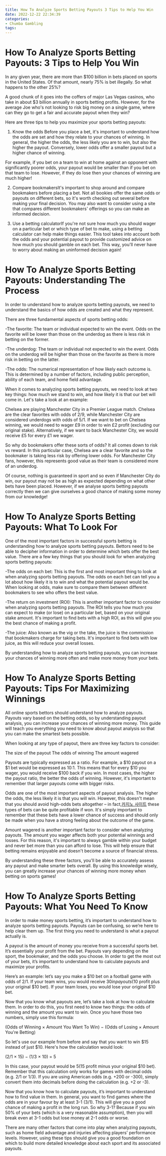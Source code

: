 ```yaml
---
title: How To Analyze Sports Betting Payouts 3 Tips to Help You Win
date: 2022-12-22 22:34:39
categories:
- Chumba Gambling
tags:
---
```



#  How To Analyze Sports Betting Payouts: 3 Tips to Help You Win

In any given year, there are more than $100 billion in bets placed on sports in the United States. Of that amount, nearly 75% is bet illegally. So what happens to the other 25%?

A good chunk of it goes into the coffers of major Las Vegas casinos, who take in about $3 billion annually in sports betting profits. However, for the average Joe who's not looking to risk big money on a single game, where can they go to get a fair and accurate payout when they win?

Here are three tips to help you maximize your sports betting payouts:

1. Know the odds
Before you place a bet, it's important to understand how the odds are set and how they relate to your chances of winning. In general, the higher the odds, the less likely you are to win, but also the higher the payout. Conversely, lower odds offer a smaller payout but a higher chance of winning.

For example, if you bet on a team to win at home against an opponent with significantly poorer odds, your payout would be smaller than if you bet on that team to lose. However, if they do lose then your chances of winning are much higher!

2. Compare bookmakersIt's important to shop around and compare bookmakers before placing a bet. Not all bookies offer the same odds or payouts on different bets, so it's worth checking out several before making your final decision. You may also want to consider using a site that compares different bookmakers' offerings so you can make an informed decision.

3. Use a betting calculatorIf you're not sure how much you should wager on a particular bet or which type of bet to make, using a betting calculator can help make things easier. This tool takes into account both the odds and your potential payout to provide customized advice on how much you should gamble on each bet. This way, you'll never have to worry about making an uninformed decision again!

#  How To Analyze Sports Betting Payouts: Understanding The Process

In order to understand how to analyze sports betting payouts, we need to understand the basics of how odds are created and what they represent.

There are three fundamental aspects of sports betting odds:

-The favorite: The team or individual expected to win the event. Odds on the favorite will be lower than those on the underdog as there is less risk in betting on the former.

-The underdog: The team or individual not expected to win the event. Odds on the underdog will be higher than those on the favorite as there is more risk in betting on the latter.

-The odds: The numerical representation of how likely each outcome is. This is determined by a number of factors, including public perception, ability of each team, and home field advantage.

When it comes to analyzing sports betting payouts, we need to look at two key things: how much we stand to win, and how likely it is that our bet will come in. Let's take a look at an example:

Chelsea are playing Manchester City in a Premier League match. Chelsea are the clear favorites with odds of 2/9, while Manchester City are considered underdogs with odds of 5/1. If we want to bet on Chelsea winning, we would need to wager £9 in order to win £2 profit (excluding our original stake). Alternatively, if we want to back Manchester City, we would receive £5 for every £1 we wager. 

So why do bookmakers offer these sorts of odds? It all comes down to risk vs reward. In this particular case, Chelsea are a clear favorite and so the bookmaker is taking less risk by offering lower odds. For Manchester City fans, however, this represents good value as their team is considered more of an underdog. 

Of course, nothing is guaranteed in sport and so even if Manchester City do win, our payout may not be as high as expected depending on what other bets have been placed. However, if we analyse sports betting payouts correctly then we can give ourselves a good chance of making some money from our knowledge!

#  How To Analyze Sports Betting Payouts: What To Look For

One of the most important factors in successful sports betting is understanding how to analyze sports betting payouts. Bettors need to be able to decipher information in order to determine which bets offer the best value. There are a few key things that you should look for when analyzing sports betting payouts:

-The odds on each bet: This is the first and most important thing to look at when analyzing sports betting payouts. The odds on each bet can tell you a lot about how likely it is to win and what the potential payout would be. When looking at odds, make sure to compare them between different bookmakers to see who offers the best value.

-The return on investment (ROI): This is another important factor to consider when analyzing sports betting payouts. The ROI tells you how much you can expect to make (or lose) on a particular bet, based on your original stake amount. It's important to find bets with a high ROI, as this will give you the best chance of making a profit.

-The juice: Also known as the vig or the take, the juice is the commission that bookmakers charge for taking bets. It's important to find bets with low juice, as this will reduce your overall losses.

By understanding how to analyze sports betting payouts, you can increase your chances of winning more often and make more money from your bets.

#  How To Analyze Sports Betting Payouts: Tips For Maximizing Winnings

All online sports bettors should understand how to analyze payouts. Payouts vary based on the betting odds, so by understanding payout analysis, you can increase your chances of winning more money. This guide will teach you everything you need to know about payout analysis so that you can make the smartest bets possible.

When looking at any type of payout, there are three key factors to consider:

The size of the payout
The odds of winning
The amount wagered

Payouts are typically expressed as a ratio. For example, a $10 payout on a $1 bet would be expressed as 10:1. This means that for every $10 you wager, you would receive $100 back if you win. In most cases, the higher the payout ratio, the better the odds of winning. However, it's important to remember that larger payouts come with bigger risks.

Odds are one of the most important aspects of payout analysis. The higher the odds, the less likely it is that you will win. However, this doesn't mean that you should avoid high-odds bets altogether – in fact,[카지노 사이트](https://choegocasino.com/) these types of bets can be quite profitable if won. It's simply important to remember that these bets have a lower chance of success and should only be made when you have a strong feeling about the outcome of the game.

Amount wagered is another important factor to consider when analyzing payouts. The amount you wager affects both your potential winnings and losses. For this reason, it's important to always gamble within your budget and never bet more than you can afford to lose. This will help ensure that betting remains enjoyable and doesn't become a source of financial stress.

By understanding these three factors, you'll be able to accurately assess any payout and make smarter bets overall. By using this knowledge wisely, you can greatly increase your chances of winning more money when betting on sports games!

#  How To Analyze Sports Betting Payouts: What You Need To Know

In order to make money sports betting, it’s important to understand how to analyze sports betting payouts. Payouts can be confusing, so we’re here to help clear them up. The first thing you need to understand is what a payout actually is.

A payout is the amount of money you receive from a successful sports bet. It’s essentially your profit from the bet. Payouts vary depending on the sport, the bookmaker, and the odds you choose. In order to get the most out of your bets, it’s important to understand how to calculate payouts and maximize your profits.

Here’s an example: let’s say you make a $10 bet on a football game with odds of 2/1. If your team wins, you would receive $30 in payouts ($10 profit plus your original $10 bet). If your team loses, you would lose your original $10 bet.

Now that you know what payouts are, let’s take a look at how to calculate them. In order to do this, you first need to know two things: the odds of winning and the amount you want to win. Once you have those two numbers, simply use this formula:

(Odds of Winning × Amount You Want To Win) − (Odds of Losing × Amount You're Betting)

So let's use our example from before and say that you want to win $15 instead of just $10. Here's how the calculation would look:

(2/1 × 15) − (1/3 × 10) = 5

In this case, your payout would be $5 ($15 profit minus your original $10 bet). Remember that this calculation only works for games with decimal odds (e.g. 2/1 or 1/3). If you are using American odds (e.g. +200 or -300), simply convert them into decimals before doing the calculation (e.g. +2 or -3).

Now that you know how to calculate payouts, it’s important to understand how to find value in them. In general, you want to find games where the odds are in your favour by at least 3-1 (3/1). This will give you a good chance of making a profit in the long run. So why 3-1? Because if you win 50% of your bets (which is a very reasonable assumption), then you will break even at 3-1 odds but lose money at 2-1 odds or worse.

There are many other factors that come into play when analyzing payouts, such as home field advantage and injuries affecting players' performance levels. However, using these tips should give you a good foundation on which to build more detailed knowledge about each sport and its associated payouts.